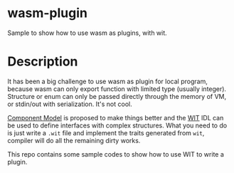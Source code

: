 # wasm-plugin
Sample to show how to use wasm as plugins, with wit.

# Description
It has been a big challenge to use wasm as plugin for local program, because wasm can only export function with limited type (usually integer).
Structure or enum can only be passed directly through the memory of VM, or stdin/out with serialization. It's not cool.

[Component Model](https://github.com/WebAssembly/component-model) is proposed to make things better and 
the [WIT](https://github.com/bytecodealliance/wit-bindgen) IDL can be used to define interfaces with complex structures.
What you need to do is just write a `.wit` file and implement the traits generated from `wit`, compiler will do all the remaining dirty works.

This repo contains some sample codes to show how to use WIT to write a plugin.
